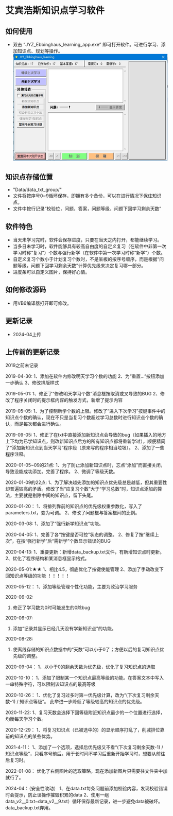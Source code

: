 # 艾宾浩斯知识点学习软件

## 如何使用

- 双击 “JYZ_Ebbinghaus_learning_app.exe” 即可打开软件。可进行学习、添加知识点、规划等操作。
![image1](README_images/form.png)

## 知识点存储位置

- "Data/data_txt_group/"
- 文件将按序号0~9循环保存，即拥有多个备份，可以在进行情况下保住知识点。
- 文件中按行记录“校验位，问题，答案，问题等级，问题下回学习剩余天数”

## 软件特色

- 当天未学习完时，软件会保存进度，只要在当天之内打开，都能继续学习。
- 当多日未学习时，软件能够具有较高自由度的自定义复习（在软件中非第一次学习时称“复习”）个数与强行新学（在软件中第一次学习时称“新学”）个数。
- 自定义复习个数小于计划复习个数时，不是呆板的按序号顺序，而是根据“问题等级，问题下回学习剩余天数”计算优先级来决定复习哪一部分。
- 进度条可以自定义图片，保持好心情。


## 如何修改源码

- 用VB6编译器打开即可修改。

## 更新记录

- 2024-04上传

## 上传前的更新记录

2019之前未记录

2019-04-30:
1、添加在软件内修改明天学习个数的功能
2、为“重置...”按钮添加一步确认
3、修改排版样式

2019-05-01:
  1、修正了“修改明天学习个数”消息框按取消或叉导致的BUG
  2、修改了程序关闭时的提示框内容的触发方式，新增了提示内容

2019-05-05:
1、为了控制新学个数的上限。修改了“进入下次学习”按键事件中的知识点个数的确认，现在不只是当复习个数超过学习总数时进行知识点个数的确认，而是每次都会进行确认。

2019-09-05:
1、修正了在txt中直接添加新知识点会导致的bug（如果插入的地方上下均为已学知识点，则改新知识点后方的所有知识点都将重新学过），顺便精简了“添加新知识点到当天学习”程序段（原来写的程序相当垃圾）。
2、添加了一些程序注释。

2020-01-05~09的21点:
1、为了防止添加新知识点时，忘点“添加”而直接关闭，导致没能成功添加。完善了程序。
2、微调了等级天数。

2020-01-09的22点:
1、为了解决越先添加的知识点优先级总是越低，但其重要性却普遍较高的矛盾。修改了当“应复习个数”大于“学习总数”时，知识点添加的算法，主要就是剔除中间的知识点，留下头尾。

2020-01-20：
1、将排列靠前的知识点的优先级权重参数化，写入了parameters.txt，变为可调。
2、修改了问题框与答案框间的比例。

2020-03-08:
1、添加了“强行新学知识点”功能。

2020-04-05:
1、完善了各“按键是否可控”状态的调整。
2、修复了按“继续上次”，在按“强行新学”后“需新学”个数显示错误的BUG

2020-04-13:
1、重要更新：新增data_backup.txt文件，有新增知识点时更新。
2、优化了程序结构和某消息框显示格式。

2020-05-01:★★
1、相比4.5，彻底优化了按键使能管理
2、添加了手动改变下回知识点等级的功能 ！！！！！

2020-05-12：
1、添加等级管理个性化功能，主要为政治学习服务

2020-06-02:
1. 修正了学习数为0时可能发生的0除bug

2020-06-07:
1. 添加“记录并显示已经几天没有学新知识点”的功能。

2020-08-28:
1. 使离线存储的知识点数据中的“天数”可以小于0了；方便以后的复习知识点优先级的调整。

2020-09-04：
1、以小于0的剩余天数为优先级，优化了复习知识点的选取

2020-10-10：
1、添加了限制某一个知识点最高等级的功能。在答案文本中写入一串特殊字符，可以限制该知识点的最高等级

2020-10-26：
1、优化了复习过多时第一优先级计算，改为“(下次复习剩余天数-1) / 知识点等级”。
     此举进一步降低了等级较高的知识点的优先级。

2020-11-22:
1、复习天数会选择下回等级附近知识点最少的一个位置进行选择，均衡每天学习个数。

2020-12-29：
1、将复习知识点（已被选中的）的显示顺序打乱了，削减排位靠前的知识点的某些优势。

2021-4-11：
1、添加了一个选项，选择后优先级又不看“(下次复习剩余天数-1) / 知识点等级”，只看序号前后。用于长时间不学习后重新开始学习时，想要从前往后复习时。

2022-01-08：
优化了右侧图片的选取策略，现在添加新图片只需要往文件夹中加就行了。

2024-04：（安全性改动）
1、在data.txt每条问题前添加校验内容，发现校验错误时会提示，防止误操作摧毁积累的data
2、使用一组data_v2__0.txt~data_v2__9.txt）循环保存最新记录，进一步避免data被破坏。data_backup.txt弃用。

